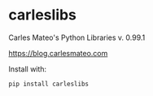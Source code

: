 # carleslibs

Carles Mateo's Python Libraries v. 0.99.1

https://blog.carlesmateo.com

Install with:

```pip install carleslibs```
